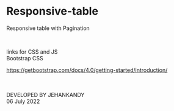 # Responsive-table
Responsive table with Pagination


<br>

links for CSS and JS
<br>
Bootstrap CSS

https://getbootstrap.com/docs/4.0/getting-started/introduction/



<br><br>
DEVELOPED BY JEHANKANDY <br>
06 July 2022

